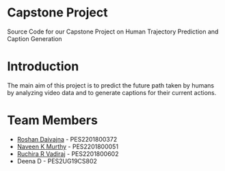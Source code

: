 # Capstone Project

Source Code for our Capstone Project on Human Trajectory Prediction and Caption Generation

# Introduction

The main aim of this project is to predict the future path taken by humans by analyzing video data and to generate captions for their current actions.

# Team Members

- [Roshan Daivajna](https://github.com/roshan-d21) - PES2201800372
- [Naveen K Murthy](https://github.com/naveenk2k) - PES2201800051
- [Ruchira R Vadiraj](https://github.com/Ruchira-R) - PES2201800602
- Deena D - PES2UG19CS802